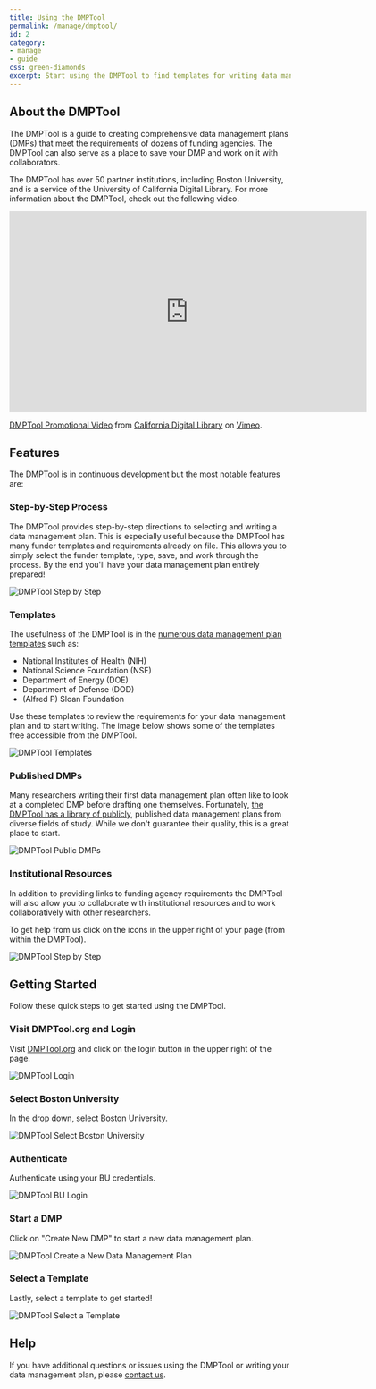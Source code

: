 ```yaml
---
title: Using the DMPTool
permalink: /manage/dmptool/
id: 2
category:
- manage
- guide
css: green-diamonds
excerpt: Start using the DMPTool to find templates for writing data management plans.
---
```


## About the DMPTool

The DMPTool is a guide to creating comprehensive data management plans (DMPs) that meet the requirements of dozens of funding agencies. The DMPTool can also serve as a place to save your DMP and work on it with collaborators.

The DMPTool has over 50 partner institutions, including Boston University, and is a service of the University of California Digital Library. For more information about the DMPTool, check out the following video.

<div class="responsive-video">
<iframe src="https://player.vimeo.com/video/82408192" width="640" height="360" frameborder="0" webkitallowfullscreen mozallowfullscreen allowfullscreen></iframe>
<p><a href="https://vimeo.com/82408192">DMPTool Promotional Video</a> from <a href="https://vimeo.com/cdlib">California Digital Library</a> on <a href="https://vimeo.com">Vimeo</a>.</p>
</div>

## Features

The DMPTool is in continuous development but the most notable features are:

### Step-by-Step Process

The DMPTool provides step-by-step directions to selecting and writing a data management plan. This is especially useful because the DMPTool has many funder templates and requirements already on file. This allows you to simply select the funder template, type, save, and work through the process. By the end you'll have your data management plan entirely prepared!

<img src="{{ site.baseurl }}/assets/images/guides/dmptool-step-by-step.jpeg" class="img-responsive" alt="DMPTool Step by Step"/>

### Templates

The usefulness of the DMPTool is in the [numerous data management plan templates](https://dmptool.org/public_templates) such as:

+ National Institutes of Health (NIH)
+ National Science Foundation (NSF)
+ Department of Energy (DOE)
+ Department of Defense (DOD)
+ (Alfred P) Sloan Foundation


Use these templates to review the requirements for your data management plan and to start writing. The image below shows some of the templates free accessible from the DMPTool.

<img src="{{ site.baseurl }}/assets/images/guides/dmptool-templates.jpeg" class="img-responsive" alt="DMPTool Templates"/>

### Published DMPs

Many researchers writing their first data management plan often like to look at a completed DMP before drafting one themselves. Fortunately, [the DMPTool has a library of publicly](https://dmptool.org/public_dmps?public%3Aall_scope=all), published data management plans from diverse fields of study. While we don't guarantee their quality, this is a great place to start. 

<img src="{{ site.baseurl }}/assets/images/guides/dmptool-public-dmps.jpeg" class="img-responsive" alt="DMPTool Public DMPs"/>

### Institutional Resources

In addition to providing links to funding agency requirements the DMPTool will also allow you to collaborate with institutional resources and to work collaboratively with other researchers.

To get help from us click on the icons in the upper right of your page (from within the DMPTool).

<img src="{{ site.baseurl }}/assets/images/guides/dmptool-help.png" class="img-responsive" alt="DMPTool Step by Step"/>

## Getting Started

Follow these quick steps to get started using the DMPTool.

### Visit DMPTool.org and Login

Visit [DMPTool.org](https://dmptool.org/) and click on the login button in the upper right of the page.

<img src="{{ site.baseurl }}/assets/images/guides/dmptool-login.gif" class="img-responsive" alt="DMPTool Login"/>

### Select Boston University

In the drop down, select Boston University.

<img src="{{ site.baseurl }}/assets/images/guides/dmptool-select-bu.gif" class="img-responsive" alt="DMPTool Select Boston University"/>

### Authenticate

Authenticate using your BU credentials.

<img src="{{ site.baseurl }}/assets/images/guides/dmptool-bu-login.jpeg" class="img-responsive" alt="DMPTool BU Login"/>

### Start a DMP

Click on "Create New DMP" to start a new data management plan.

<img src="{{ site.baseurl }}/assets/images/guides/dmptool-create-new-dmp.jpeg" class="img-responsive" alt="DMPTool Create a New Data Management Plan"/>

### Select a Template

Lastly, select a template to get started!

<img src="{{ site.baseurl }}/assets/images/guides/dmptool-select-template.gif" class="img-responsive" alt="DMPTool Select a Template"/>

## Help

If you have additional questions or issues using the DMPTool or writing your data management plan, please [contact us](mailto:data@bu.edu).
